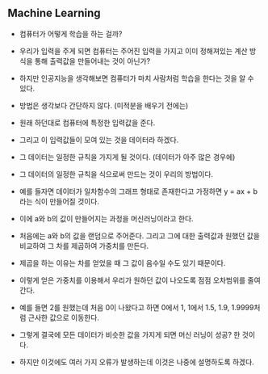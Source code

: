 ## Machine Learning

- 컴퓨터가 어떻게 학습을 하는 걸까?
- 우리가 입력을 주게 되면 컴퓨터는 주어진 입력을 가지고 이미 정해져있는 계산 방식을 통해 출력값을 만들어내는 것이 아닌가?
- 하지만 인공지능을 생각해보면 컴퓨터가 마치 사람처럼 학습을 한다는 것을 알 수 있다.
- 방법은 생각보다 간단하지 않다. (미적분을 배우기 전에는)
- 원래 하던대로 컴퓨터에 특정한 입력값을 준다.
- 그리고 이 입력값들이 모여 있는 것을 데이터라 하겠다.
- 그 데이터는 일정한 규칙을 가지게 될 것이다. (데이터가 아주 많은 경우에)
- 그 데이터의 일정한 규칙을 식으로써 만드는 것이 우리의 방법이다.



- 예를 들자면 데이터가 일차함수의 그래프 형태로 존재한다고 가정하면 y = ax + b 라는 식이 만들어질 것이다.
- 이에 a와 b의 값이 만들어지는 과정을 머신러닝이라고 한다.
- 처음에는 a와 b의 값을 랜덤으로 주어준다. 그리고 그에 대한 출력값과 원했던 값을 비교하여 그 차를 제곱하여 가중치를 만든다.
- 제곱을 하는 이유는 차를 얻었을 때 그 값이 음수일 수도 있기 때문이다.
- 이렇게 얻은 가중치를 이용해서 우리가 원하던 값이 나오도록 점점 오차범위를 줄여간다.
- 예를 들면 2를 원했는데 처음 0이 나왔다고 하면 0에서 1, 1에서 1.5, 1.9, 1.9999처럼 근사한 값으로 이동한다.
- 그렇게 결국에 모든 데이터가 비슷한 값을 가지게 되면 머신 러닝이 성공? 한 것이다.
- 하지만 이것에도 여러 가지 오류가 발생하는데 이것은 나중에 설명하도록 하겠다.